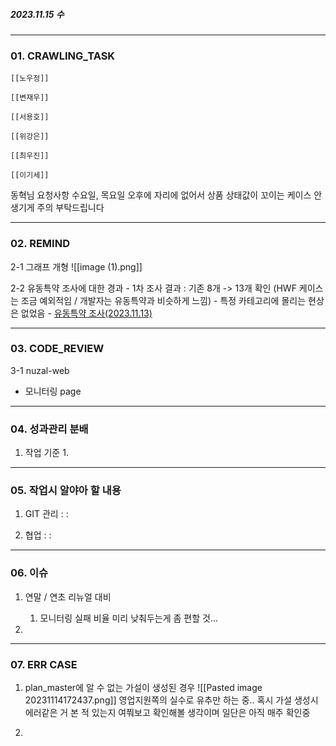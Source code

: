 ##### 2023.11.15 수
---

### 01. CRAWLING_TASK

	[[노우정]]
	
	[[변재우]]
	
	[[서용호]]
	
	[[위강은]]
	
	[[최우진]]
	
	[[이기세]]

동혁님 요청사항
	수요일, 목요일 오후에 자리에 없어서 상품 상태값이 꼬이는 케이스 안생기게 주의 부탁드립니다 

---
### 02. REMIND

2-1 그래프 개형
	![[image (1).png]]


2-2 
	유동특약 조사에 대한 경과 
	- 1차 조사 결과 : 기존 8개 -> 13개 확인 (HWF 케이스는 조금 예외적임 / 개발자는 유동특약과 비슷하게 느낌)
	- 특정 카테고리에 몰리는 현상은 없었음
	- [유동특약 조사(2023.11.13)](https://docs.google.com/spreadsheets/d/13QCZJqEzviTmxUvxlM3kWzIuEwpHYVcYhAf2xvPwJvs/edit#gid=1975322336)

---
### 03. CODE_REVIEW

3-1 nuzal-web 
- 모니터링 page 


---

### 04. 성과관리 분배

1. 작업 기준
	1. 


---

### 05. 작업시 알야아 할 내용

1. GIT 관리 : : 


2. 협업 : : 


---

### 06. 이슈 

1. 연말 / 연초 리뉴얼 대비 
	1. 모니터링 실패 비율 미리 낮춰두는게 좀 편할 것...

3. 

---

### 07. ERR CASE

01. plan_master에 알 수 없는 가설이 생성된 경우
	![[Pasted image 20231114172437.png]]
	영업지원쪽의 실수로 유추만 하는 중.. 혹시 가설 생성시 에러같은 거 본 적 있는지 여쭤보고 확인해볼 생각이며 일단은 아직 매주 확인중 

1. 